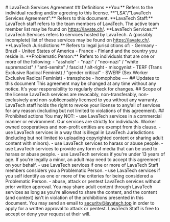 \# LavaTech Services Agreement ## Definitions \*\*You:\*\* Refers to the individual reading and/or agreeing to this license. \*\*"LSA"/"LavaTech Services Agreement":\*\* Refers to this document. \*\*LavaTech Staff:\*\* LavaTech staff refers to the team members of LavaTech. The active team member list may be found on https://lavate.ch/. \*\*LavaTech Services:\*\* LavaTech Services refers to services hosted by LavaTech. A (possibly incomplete) list of these services may be found on https://lavate.ch/. \*\*LavaTech Jurisdictions:\*\* Refers to legal jurisdictions of: - Germany - Brazil - United States of America - France - Finland and the country you reside in. \*\*Problematic Person:\*\* Refers to individuals that are one or more of the following: - "asshole" - "nazi" / "neo-nazi" / "white supremacist" / "anti-semite" / fascist / alt-right - misogynist - TERF (Trans Exclusive Radical Feminist) / "gender critical" - SWERF (Sex Worker Exclusive Radical Feminist) - transphobe - homophobe --- ## Updates to this document This agreement may be changed at any time without any notice. It's your responsibility to regularly check for changes. ## Scope of the license LavaTech services are revocably, non-transferably, non-exclusively and non-sublicensably licensed to you without any warranty. LavaTech staff holds the right to revoke your license to any/all of services for any reason (including but not limited to violations of this agreement). ## Prohibited actions You may NOT: - use LavaTech services in a commercial manner or environment. Our services are strictly for individuals. Worker owned cooperatives and non-profit entities are exempt from this clause. - use LavaTech services in a way that is illegal in LavaTech Jurisdictions (including but not limited to uploading copyrighted content or sharing adult content with minors). - use LavaTech services to harass or abuse people. - use LavaTech services to provide any form of media that can be used to harass or abuse people. - use LavaTech services if you're under 13 years of age. If you're legally a minor, an adult may need to accept this agreement on your behalf. - use LavaTech services if one or more of LavaTech Staff members considers you a Problematic Person. - use LavaTech services if you self identify as one or more of the criteries for being considered a Problematic Person. - abuse, attack or pentest LavaTech services without prior written approval. You may share adult content through LavaTech services as long as you're allowed to share the content, and the content (and context) isn't in violation of the prohibitions presented in this document. You may send an email to security@lavatech.top in order to apply for a written approval to attack or pentest. LavaTech Staff is free to accept or deny your request at their will.